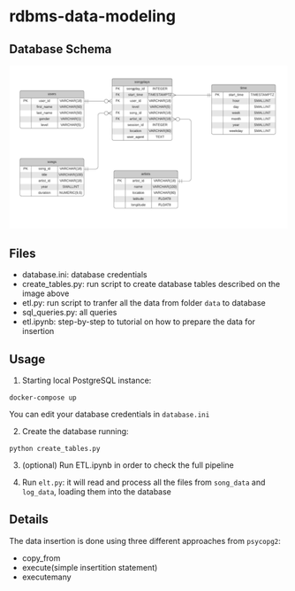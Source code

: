 # rdbms-data-modeling

## Database Schema

![DatabaseSchema](Images/schema_database.png)

## Files
- database.ini: database credentials
- create_tables.py: run script to create database tables described on the image above
- etl.py: run script to tranfer all the data from folder `data` to database
- sql_queries.py: all queries
- etl.ipynb: step-by-step to tutorial on how to prepare the data for insertion

## Usage

1. Starting local PostgreSQL instance:
```
docker-compose up
```

You can edit your database credentials in `database.ini`

2. Create the database running:
```
python create_tables.py
```

3. (optional) Run ETL.ipynb in order to check the full pipeline

4. Run `elt.py`: it will read and process all the files from `song_data` and `log_data`, loading them into the database

## Details

The data insertion is done using three different approaches from `psycopg2`:

- copy_from
- execute(simple insertition statement)
- executemany



